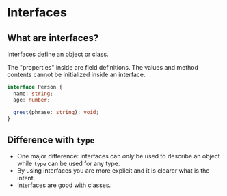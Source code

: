 # Interfaces

## What are interfaces?

Interfaces define an object or class.

The "properties" inside are field definitions. The values and method contents cannot be initialized inside an interface.

```ts
interface Person {
  name: string;
  age: number;

  greet(phrase: string): void;
}
```

## Difference with `type`

- One major difference: interfaces can _only_ be used to describe an object while `type` can be used for any type.
- By using interfaces you are more explicit and it is clearer what is the intent.
- Interfaces are good with classes.
